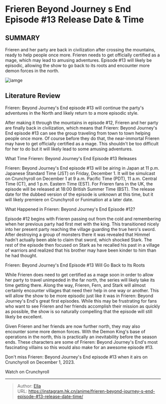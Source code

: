 # Frieren Beyond Journey s End Episode #13 Release Date &amp; Time


## SUMMARY 



  Frieren and her party are back in civilization after crossing the mountains, ready to help people once more.   Frieren needs to get officially certified as a mage, which may lead to amusing adventures.   Episode #13 will likely be episodic, allowing the show to go back to its roots and encounter more demon forces in the north.  

![iamge](https://static1.srcdn.com/wordpress/wp-content/uploads/2023/11/stark-cries-in-frieren.jpg)

## Literature Review

Frieren: Beyond Journey&#39;s End episode #13 will continue the party&#39;s adventures in the North and likely return to a more episodic style.




After making it through the mountains in episode #12, Frieren and her party are finally back in civilization, which means that Frieren: Beyond Journey&#39;s End episode #13 can see the group traveling from town to town helping people once more. Of course before they do that, the near-immortal Frieren may have to get officially certified as a mage. This shouldn&#39;t be too difficult for her to do but it will likely lead to some amusing adventures.





 What Time Frieren: Beyond Journey&#39;s End Episode #13 Releases 
          

Frieren: Beyond Journey&#39;s End episode #13 will be airing in Japan at 11 p.m. Japanese Standard Time (JST) on Friday, December 1. It will be simulcast on Crunchyroll on December 1 at 9 a.m. Pacific Time (PDT), 11 a.m. Central Time (CT), and 1 p.m. Eastern Time (EST). For Frieren fans in the UK, the episode will be released at 18:00 British Summer Time (BST). The release date for the dubbed version of the episode is unknown at this time, but it will likely premiere on Crunchyroll or Funimation at a later date.



 What Happened in Frieren: Beyond Journey&#39;s End Episode #12? 
          

Episode #12 begins with Frieren passing out from the cold and remembering when her previous party had first met with the king. This transitioned nicely into her present party reaching the village guarding the true hero&#39;s sword. After destroying a group of monsters there it was revealed that Himmel hadn&#39;t actually been able to claim that sword, which shocked Stark. The rest of the episode then focused on Stark as he recalled his past in a village of warriors and realized that his brother may have been kinder to him than he had thought.






 Frieren: Beyond Journey&#39;s End Episode #13 Will Go Back to Its Roots 
          

While Frieren does need to get certified as a mage soon in order to allow her party to travel unimpeded in the far north, the series will likely take its time getting there. Along the way, Frieren, Fern, and Stark will almost certainly encounter villages that need their help in one way or another. This will allow the show to be more episodic just like it was in Frieren: Beyond Journey&#39;s End&#39;s great first episodes. While this may be frustrating for fans who want to see Frieren and her friends accomplish their mission as quickly as possible, the show is so naturally compelling that the episode will still likely be excellent.

Given Frieren and her friends are now further north, they may also encounter some more demon forces. With the Demon King&#39;s base of operations in the north, this is practically an inevitability before the season ends. These characters are some of Frieren: Beyond Journey&#39;s End&#39;s most fascinating villains so this would also make for an awesome episode #13.




Don&#39;t miss Frieren: Beyond Journey&#39;s End episode #13 when it airs on Crunchyroll on December 1, 2023.

Watch on Crunchyroll



---

> Author: [Ella](https://instagram.hk.cn/)  
> URL: https://instagram.hk.cn/anime/frieren-beyond-journey-s-end-episode-#13-release-date-time/  

